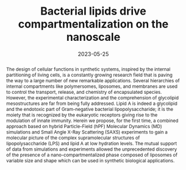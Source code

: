 ---
title: Bacterial lipids drive compartmentalization on the nanoscale
authors:
- Antonio De Nicola
- Costanza Montis
- Greta Donati
- Antonio Molinaro
- Alba Silipo
- Arianna Balestri
- Debora Berti
- Flaviana Di Lorenzo
- You-Liang Zhu
- Giuseppe Milano
date: '2023-05-25'
doi: 10.1039/D3NR00559C
publish_types: 期刊文章
publication: Nanoscale
publication_short: Nanoscale
abstract: The design of cellular functions in synthetic systems,  inspired by the internal partitioning of living cells, is a constantly  growing research field that is paving the way to a large number of new  remarkable applications. Several hierarchies of internal compartments  like polymersomes, liposomes, and membranes are used to control the  transport, release, and chemistry of encapsulated species. However, the  experimental characterization and the comprehension of glycolipid  mesostructures are far from being fully addressed. Lipid A is indeed a  glycolipid and the endotoxic part of Gram-negative bacterial  lipopolysaccharide; it is the moiety that is recognized by the  eukaryotic receptors giving rise to the modulation of innate immunity.  Herein we propose, for the first time, a combined approach based on  hybrid Particle-Field (hPF) Molecular Dynamics (MD) simulations and  Small Angle X-Ray Scattering (SAXS) experiments to gain a molecular  picture of the complex supramolecular structures of lipopolysaccharide  (LPS) and lipid A at low hydration levels. The mutual support of data  from simulations and experiments allowed the unprecedented discovery of  the presence of a nano-compartmentalized phase composed of liposomes of  variable size and shape which can be used in synthetic biological  applications.
url_pdf: https://pubs.rsc.org/en/content/articlelanding/2023/nr/d3nr00559c
---